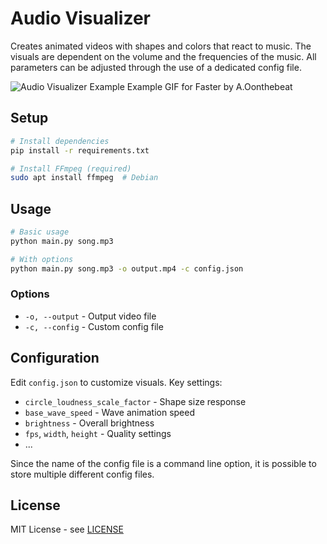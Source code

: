 # Audio Visualizer

Creates animated videos with shapes and colors that react to music.
The visuals are dependent on the volume and the frequencies of the music.
All parameters can be adjusted through the use of a dedicated config file.

![Audio Visualizer Example](images/example.gif)
Example GIF for Faster by A.Oonthebeat

## Setup

```bash
# Install dependencies
pip install -r requirements.txt

# Install FFmpeg (required)
sudo apt install ffmpeg  # Debian
```

## Usage

```bash
# Basic usage
python main.py song.mp3

# With options
python main.py song.mp3 -o output.mp4 -c config.json
```

### Options

- `-o, --output` - Output video file
- `-c, --config` - Custom config file

## Configuration

Edit `config.json` to customize visuals. Key settings:

- `circle_loudness_scale_factor` - Shape size response
- `base_wave_speed` - Wave animation speed
- `brightness` - Overall brightness
- `fps`, `width`, `height` - Quality settings
- ...

Since the name of the config file is a command line option, it is possible
to store multiple different config files.

## License

MIT License - see [LICENSE](LICENSE.txt)
